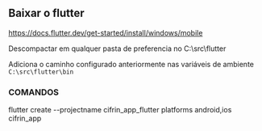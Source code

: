 

## Baixar o flutter
https://docs.flutter.dev/get-started/install/windows/mobile

Descompactar em qualquer pasta de preferencia no C:\src\flutter

Adiciona o caminho configurado anteriormente nas variáveis de ambiente `C:\src\flutter\bin`


### COMANDOS
flutter create --projectname cifrin_app_flutter platforms android,ios cifrin_app
